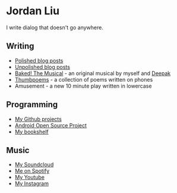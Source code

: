 # Jordan Liu

I write dialog that doesn't go anywhere.

## Writing
- [Polished blog posts](https://medium.com/@jordanminjie)
- [Unpolished blog posts](https://blog.jminjie.com)
- [Baked! The Musical](https://bakedthemusical.com) - an original musical by myself and [Deepak](https://kumarde.com)
- [Thumbpoems](https://thumbpoems.com) - a collection of poems written on phones
- Amusement - a new 10 minute play written in lowercase

## Programming
- [My Github projects](https://github.com/jminjie)
- [Android Open Source Project](https://android-review.googlesource.com/q/owner:jminjie%2540google.com)
- [My bookshelf](https://blog.jminjie.com/bookshelf)

## Music
- [My Soundcloud](https://soundcloud.com/area-fifty-two)
- [Me on Spotify](https://open.spotify.com/artist/1S7agO3IkPPB5tE8VbB3Aw)
- [My Youtube](https://www.youtube.com/user/jordanminjie)
- [My Instagram](https://www.instagram.com/jordan_takes_pictures_of_a_cat)
